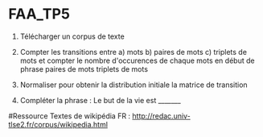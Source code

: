 # FAA_TP5

1) Télécharger un corpus de texte

2) Compter les transitions entre a) mots
                                 b) paires de mots
                                 c) triplets de mots
   et compter le nombre d'occurences de chaque mots               en début de phrase
                                               paires de mots
                                               triplets de mots

3) Normaliser pour obtenir la distribution initiale
                           la matrice de transition

4) Compléter la phrase : Le but de la vie est _______

#Ressource
Textes de wikipédia FR :
http://redac.univ-tlse2.fr/corpus/wikipedia.html

